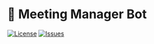 # 📙 Meeting Manager Bot

[![License](https://img.shields.io/github/license/bvlinsky/meeting-bot)](https://github.com/bvlinsky/meeting-bot/main/LICENSE)
[![Issues](https://img.shields.io/github/issues/bvlinsky/meeting-bot)](https://github.com/bvlinsky/meeting-bot/issues)
